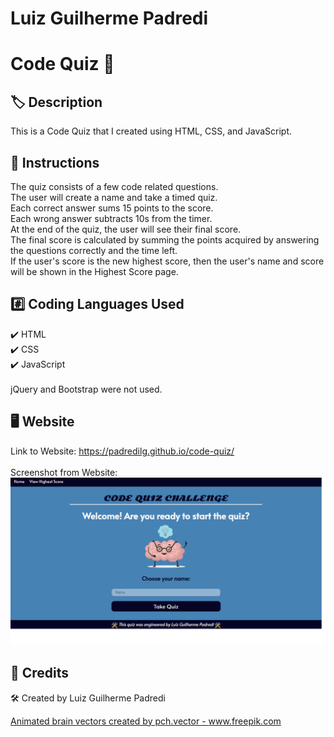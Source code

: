 # Luiz Guilherme Padredi

# Code Quiz :pencil:

## :label: Description
This is a Code Quiz that I created using HTML, CSS, and JavaScript.

## :scroll: Instructions
The quiz consists of a few code related questions. </br>
The user will create a name and take a timed quiz. </br>
Each correct answer sums 15 points to the score. </br>
Each wrong answer subtracts 10s from the timer. </br>
At the end of the quiz, the user will see their final score. </br>
The final score is calculated by summing the points acquired by answering the questions correctly and the time left.</br>
If the user's score is the new highest score, then the user's name and score will be shown in the Highest Score page.</br>

## 	:hash: Coding Languages Used
:heavy_check_mark: HTML</br>
:heavy_check_mark: CSS</br>
:heavy_check_mark: JavaScript</br></br>
jQuery and Bootstrap were not used.

## :desktop_computer: Website
Link to Website: https://padredilg.github.io/code-quiz/
</br></br>
Screenshot from Website:
![screenshot of website](./assets/images/live-code-website-ss.png)

## :clap: Credits
:hammer_and_wrench: Created by Luiz Guilherme Padredi

<a href='https://www.freepik.com/vectors/education'>Animated brain vectors created by pch.vector - www.freepik.com</a>
